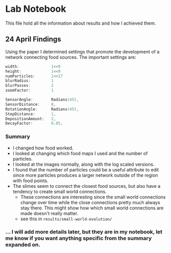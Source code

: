 Lab Notebook
============
This file hold all the information about results and how I achieved them.


24 April Findings
-----------------
Using the paper I determined settings that promote the development of a network connecting food sources. The important settings are:

```go
width:              1<<9
height:             1<<9
numParticles:       1<<17
blurRadius:         1
blurPasses:         2
zoomFactor:         1

SensorAngle:        Radians(45),
SensorDistance:     8,
RotationAngle:      Radians(45),
StepDistance:       1,
DepositionAmount:   2,
DecayFactor:        0.05,
```

### Summary
- I changed how food worked.
- I looked at changing which food maps I used and the number of particles. 
- I looked at the images normally, along with the log scaled versions. 
- I found that the number of particles could be a useful attribute to edit since more particles produces a larger network outside of the region with food points.
- The slimes seem to connect the closest food sources, but also have a tendency to create small world connections.
    - These connections are interesting since the small world connections change over time while the close connections pretty much always stay there. This might show how which small world connections are made doesn't really matter.
    - see this in `results/small-world-evolution/` 

### ... I will add more details later, but they are in my notebook, let me know if you want anything specific from the summary expanded on.
